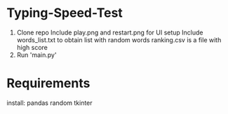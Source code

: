 # Typing-Speed-Test
1. Clone repo
    Include play.png and restart.png for UI setup
    Include words_list.txt to obtain list with random words
    ranking.csv is a file with high score
2. Run 'main.py'

# Requirements
install: 
  pandas
  random
  tkinter
